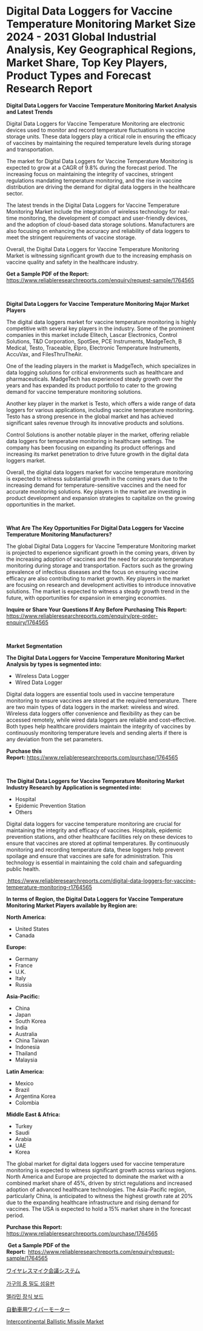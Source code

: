 <p><h1>Digital Data Loggers for Vaccine Temperature Monitoring Market Size 2024 - 2031 Global Industrial Analysis, Key Geographical Regions, Market Share, Top Key Players, Product Types and Forecast Research Report</h1></p><p><strong>Digital Data Loggers for Vaccine Temperature Monitoring Market Analysis and Latest Trends</strong></p>
<p><p>Digital Data Loggers for Vaccine Temperature Monitoring are electronic devices used to monitor and record temperature fluctuations in vaccine storage units. These data loggers play a critical role in ensuring the efficacy of vaccines by maintaining the required temperature levels during storage and transportation.</p><p>The market for Digital Data Loggers for Vaccine Temperature Monitoring is expected to grow at a CAGR of 9.8% during the forecast period. The increasing focus on maintaining the integrity of vaccines, stringent regulations mandating temperature monitoring, and the rise in vaccine distribution are driving the demand for digital data loggers in the healthcare sector.</p><p>The latest trends in the Digital Data Loggers for Vaccine Temperature Monitoring Market include the integration of wireless technology for real-time monitoring, the development of compact and user-friendly devices, and the adoption of cloud-based data storage solutions. Manufacturers are also focusing on enhancing the accuracy and reliability of data loggers to meet the stringent requirements of vaccine storage.</p><p>Overall, the Digital Data Loggers for Vaccine Temperature Monitoring Market is witnessing significant growth due to the increasing emphasis on vaccine quality and safety in the healthcare industry.</p></p>
<p><strong>Get a Sample PDF of the Report:&nbsp;</strong> <a href="https://www.reliableresearchreports.com/enquiry/request-sample/1764565">https://www.reliableresearchreports.com/enquiry/request-sample/1764565</a></p>
<p>&nbsp;</p>
<p><strong>Digital Data Loggers for Vaccine Temperature Monitoring Major Market Players</strong></p>
<p><p>The digital data loggers market for vaccine temperature monitoring is highly competitive with several key players in the industry. Some of the prominent companies in this market include Elitech, Lascar Electronics, Control Solutions, T&D Corporation, SpotSee, PCE Instruments, MadgeTech, B Medical, Testo, Traceable, Elpro, Electronic Temperature Instruments, AccuVax, and FilesThruTheAir.</p><p>One of the leading players in the market is MadgeTech, which specializes in data logging solutions for critical environments such as healthcare and pharmaceuticals. MadgeTech has experienced steady growth over the years and has expanded its product portfolio to cater to the growing demand for vaccine temperature monitoring solutions.</p><p>Another key player in the market is Testo, which offers a wide range of data loggers for various applications, including vaccine temperature monitoring. Testo has a strong presence in the global market and has achieved significant sales revenue through its innovative products and solutions.</p><p>Control Solutions is another notable player in the market, offering reliable data loggers for temperature monitoring in healthcare settings. The company has been focusing on expanding its product offerings and increasing its market penetration to drive future growth in the digital data loggers market.</p><p>Overall, the digital data loggers market for vaccine temperature monitoring is expected to witness substantial growth in the coming years due to the increasing demand for temperature-sensitive vaccines and the need for accurate monitoring solutions. Key players in the market are investing in product development and expansion strategies to capitalize on the growing opportunities in the market.</p></p>
<p>&nbsp;</p>
<p><strong>What Are The Key Opportunities For Digital Data Loggers for Vaccine Temperature Monitoring Manufacturers?</strong></p>
<p><p>The global Digital Data Loggers for Vaccine Temperature Monitoring market is projected to experience significant growth in the coming years, driven by the increasing adoption of vaccines and the need for accurate temperature monitoring during storage and transportation. Factors such as the growing prevalence of infectious diseases and the focus on ensuring vaccine efficacy are also contributing to market growth. Key players in the market are focusing on research and development activities to introduce innovative solutions. The market is expected to witness a steady growth trend in the future, with opportunities for expansion in emerging economies.</p></p>
<p><strong>Inquire or Share Your Questions If Any Before Purchasing This Report:</strong> <a href="https://www.reliableresearchreports.com/enquiry/pre-order-enquiry/1764565">https://www.reliableresearchreports.com/enquiry/pre-order-enquiry/1764565</a></p>
<p>&nbsp;</p>
<p><strong>Market Segmentation</strong></p>
<p><strong>The Digital Data Loggers for Vaccine Temperature Monitoring Market Analysis by types is segmented into:</strong></p>
<p><ul><li>Wireless Data Logger</li><li>Wired Data Logger</li></ul></p>
<p><p>Digital data loggers are essential tools used in vaccine temperature monitoring to ensure vaccines are stored at the required temperature. There are two main types of data loggers in the market: wireless and wired. Wireless data loggers offer convenience and flexibility as they can be accessed remotely, while wired data loggers are reliable and cost-effective. Both types help healthcare providers maintain the integrity of vaccines by continuously monitoring temperature levels and sending alerts if there is any deviation from the set parameters.</p></p>
<p><strong>Purchase this Report:&nbsp;</strong><a href="https://www.reliableresearchreports.com/purchase/1764565">https://www.reliableresearchreports.com/purchase/1764565</a></p>
<p>&nbsp;</p>
<p><strong>The Digital Data Loggers for Vaccine Temperature Monitoring Market Industry Research by Application is segmented into:</strong></p>
<p><ul><li>Hospital</li><li>Epidemic Prevention Station</li><li>Others</li></ul></p>
<p><p>Digital data loggers for vaccine temperature monitoring are crucial for maintaining the integrity and efficacy of vaccines. Hospitals, epidemic prevention stations, and other healthcare facilities rely on these devices to ensure that vaccines are stored at optimal temperatures. By continuously monitoring and recording temperature data, these loggers help prevent spoilage and ensure that vaccines are safe for administration. This technology is essential in maintaining the cold chain and safeguarding public health.</p></p>
<p><a href="https://www.reliableresearchreports.com/digital-data-loggers-for-vaccine-temperature-monitoring-r1764565">&nbsp;https://www.reliableresearchreports.com/digital-data-loggers-for-vaccine-temperature-monitoring-r1764565</a></p>
<p><strong>In terms of Region, the Digital Data Loggers for Vaccine Temperature Monitoring Market Players available by Region are:</strong></p>
<p>
    <p> <strong> North America: </strong>
        <ul>
            <li>United States</li>
            <li>Canada</li>
        </ul>
        </p> 
    <p> <strong> Europe: </strong>
        <ul>
            <li>Germany</li>
            <li>France</li>
            <li>U.K.</li>
            <li>Italy</li>
            <li>Russia</li>
        </ul>
        </p> 
    <p> <strong> Asia-Pacific: </strong>
        <ul>
            <li>China</li>
            <li>Japan</li>
            <li>South Korea</li>
            <li>India</li>
            <li>Australia</li>
            <li>China Taiwan</li>
            <li>Indonesia</li>
            <li>Thailand</li>
            <li>Malaysia</li>
        </ul>
        </p> 
    <p> <strong> Latin America: </strong>
        <ul>
            <li>Mexico</li>
            <li>Brazil</li>
            <li>Argentina Korea</li>
            <li>Colombia</li>
        </ul>
        </p> 
    <p> <strong> Middle East & Africa: </strong>
        <ul>
            <li>Turkey</li>
            <li>Saudi</li>
            <li>Arabia</li>
            <li>UAE</li>
            <li>Korea</li>
        </ul>
    </p>
    </p>
<p><p>The global market for digital data loggers used for vaccine temperature monitoring is expected to witness significant growth across various regions. North America and Europe are projected to dominate the market with a combined market share of 45%, driven by strict regulations and increased adoption of advanced healthcare technologies. The Asia-Pacific region, particularly China, is anticipated to witness the highest growth rate at 20% due to the expanding healthcare infrastructure and rising demand for vaccines. The USA is expected to hold a 15% market share in the forecast period.</p></p>
<p><strong>Purchase this Report: </strong><a href="https://www.reliableresearchreports.com/purchase/1764565">https://www.reliableresearchreports.com/purchase/1764565</a></p>
<p>&nbsp;<strong>Get a Sample PDF of the Report:&nbsp;&nbsp;</strong><a href="https://www.reliableresearchreports.com/enquiry/request-sample/1764565">https://www.reliableresearchreports.com/enquiry/request-sample/1764565</a></p>
<p><strong></strong></p>
<p><p><a href="https://github.com/RodHoppe07/Market-Research-Report-List-2/blob/main/9469255162733.md">ワイヤレスマイク会議システム</a></p><p><a href="https://github.com/asratman/Market-Research-Report-List-1/blob/main/8471985175186.md">가구의 중 밀도 섬유판</a></p><p><a href="https://github.com/Wesleyeilly8796202/Market-Research-Report-List-1/blob/main/4383849175185.md">멜라민 장식 보드</a></p><p><a href="https://github.com/reliezer65/Market-Research-Report-List-2/blob/main/7766618162734.md">自動車用ワイパーモーター</a></p><p><a href="https://github.com/juancolorado15/Market-Research-Report-List-3/blob/main/intercontinental-ballistic-missile-market.md">Intercontinental Ballistic Missile Market</a></p></p>